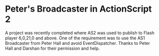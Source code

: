 # Peter's Broadcaster in ActionScript 2

A project was recently completed where AS2 was used to publish to Flash player 6,0,21,0 and above. One of the requirement was to use the AS1 Broadcaster from Peter Hall and avoid EventDispatcher. Thanks to Peter Hall and Darshan for their permission and help.